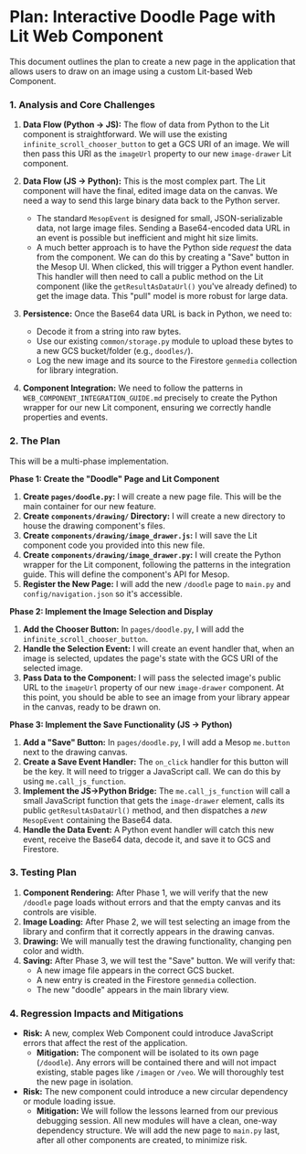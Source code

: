 # Plan: Interactive Doodle Page with Lit Web Component

This document outlines the plan to create a new page in the application that allows users to draw on an image using a custom Lit-based Web Component.

### 1. Analysis and Core Challenges

1.  **Data Flow (Python -> JS):** The flow of data from Python to the Lit component is straightforward. We will use the existing `infinite_scroll_chooser_button` to get a GCS URI of an image. We will then pass this URI as the `imageUrl` property to our new `image-drawer` Lit component.

2.  **Data Flow (JS -> Python):** This is the most complex part. The Lit component will have the final, edited image data on the canvas. We need a way to send this large binary data back to the Python server.
    *   The standard `MesopEvent` is designed for small, JSON-serializable data, not large image files. Sending a Base64-encoded data URL in an event is possible but inefficient and might hit size limits.
    *   A much better approach is to have the Python side *request* the data from the component. We can do this by creating a "Save" button in the Mesop UI. When clicked, this will trigger a Python event handler. This handler will then need to call a public method on the Lit component (like the `getResultAsDataUrl()` you've already defined) to get the image data. This "pull" model is more robust for large data.

3.  **Persistence:** Once the Base64 data URL is back in Python, we need to:
    *   Decode it from a string into raw bytes.
    *   Use our existing `common/storage.py` module to upload these bytes to a new GCS bucket/folder (e.g., `doodles/`).
    *   Log the new image and its source to the Firestore `genmedia` collection for library integration.

4.  **Component Integration:** We need to follow the patterns in `WEB_COMPONENT_INTEGRATION_GUIDE.md` precisely to create the Python wrapper for our new Lit component, ensuring we correctly handle properties and events.

### 2. The Plan

This will be a multi-phase implementation.

**Phase 1: Create the "Doodle" Page and Lit Component**

1.  **Create `pages/doodle.py`:** I will create a new page file. This will be the main container for our new feature.
2.  **Create `components/drawing/` Directory:** I will create a new directory to house the drawing component's files.
3.  **Create `components/drawing/image_drawer.js`:** I will save the Lit component code you provided into this new file.
4.  **Create `components/drawing/image_drawer.py`:** I will create the Python wrapper for the Lit component, following the patterns in the integration guide. This will define the component's API for Mesop.
5.  **Register the New Page:** I will add the new `/doodle` page to `main.py` and `config/navigation.json` so it's accessible.

**Phase 2: Implement the Image Selection and Display**

1.  **Add the Chooser Button:** In `pages/doodle.py`, I will add the `infinite_scroll_chooser_button`.
2.  **Handle the Selection Event:** I will create an event handler that, when an image is selected, updates the page's state with the GCS URI of the selected image.
3.  **Pass Data to the Component:** I will pass the selected image's public URL to the `imageUrl` property of our new `image-drawer` component. At this point, you should be able to see an image from your library appear in the canvas, ready to be drawn on.

**Phase 3: Implement the Save Functionality (JS -> Python)**

1.  **Add a "Save" Button:** In `pages/doodle.py`, I will add a Mesop `me.button` next to the drawing canvas.
2.  **Create a Save Event Handler:** The `on_click` handler for this button will be the key. It will need to trigger a JavaScript call. We can do this by using `me.call_js_function`.
3.  **Implement the JS->Python Bridge:** The `me.call_js_function` will call a small JavaScript function that gets the `image-drawer` element, calls its public `getResultAsDataUrl()` method, and then dispatches a *new* `MesopEvent` containing the Base64 data.
4.  **Handle the Data Event:** A Python event handler will catch this new event, receive the Base64 data, decode it, and save it to GCS and Firestore.

### 3. Testing Plan

1.  **Component Rendering:** After Phase 1, we will verify that the new `/doodle` page loads without errors and that the empty canvas and its controls are visible.
2.  **Image Loading:** After Phase 2, we will test selecting an image from the library and confirm that it correctly appears in the drawing canvas.
3.  **Drawing:** We will manually test the drawing functionality, changing pen color and width.
4.  **Saving:** After Phase 3, we will test the "Save" button. We will verify that:
    *   A new image file appears in the correct GCS bucket.
    *   A new entry is created in the Firestore `genmedia` collection.
    *   The new "doodle" appears in the main library view.

### 4. Regression Impacts and Mitigations

*   **Risk:** A new, complex Web Component could introduce JavaScript errors that affect the rest of the application.
    *   **Mitigation:** The component will be isolated to its own page (`/doodle`). Any errors will be contained there and will not impact existing, stable pages like `/imagen` or `/veo`. We will thoroughly test the new page in isolation.
*   **Risk:** The new component could introduce a new circular dependency or module loading issue.
    *   **Mitigation:** We will follow the lessons learned from our previous debugging session. All new modules will have a clean, one-way dependency structure. We will add the new page to `main.py` last, after all other components are created, to minimize risk.
